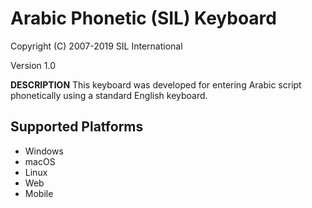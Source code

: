 # Arabic Phonetic (SIL) Keyboard

Copyright (C) 2007-2019 SIL International

Version 1.0

__DESCRIPTION__
This keyboard was developed for entering Arabic script phonetically using a standard English keyboard.

## Supported Platforms
 * Windows
 * macOS
 * Linux
 * Web
 * Mobile
